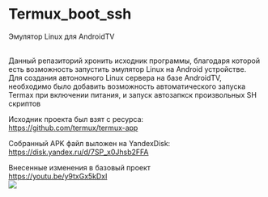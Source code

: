 # Termux_boot_ssh
Эмулятор Linux для AndroidTV

<br/>Данный репазиторий хронить исходник программы, благодаря которой есть возможность запустить эмулятор Linux на Android устройстве.
<br/>Для создания автономного Linux сервера на базе AndroidTV, необходимо было добавить возможность автоматического запуска Termax при включении питания, и запуск автозапкск произвольных SH скриптов




Исходник проекта был взят с ресурса: 
<br/>https://github.com/termux/termux-app

Собранный APK файл выложен на YandexDisk:
<br/>https://disk.yandex.ru/d/7SP_x0Jhsb2FFA

Внесенные изменения в базовый проект
<br/>https://youtu.be/y9txGx5kDxI
<br/>[![](http://img.youtube.com/vi/y9txGx5kDxI/0.jpg)](https://youtu.be/y9txGx5kDxI"")



